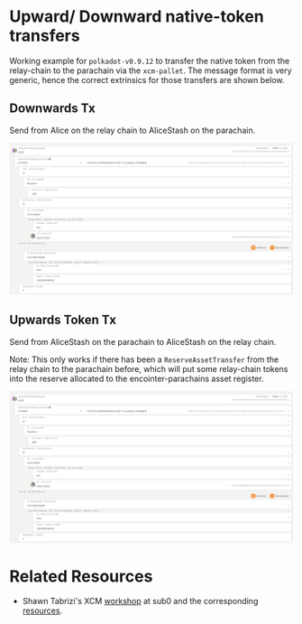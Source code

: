 # Upward/ Downward native-token transfers
Working example for `polkadot-v0.9.12` to transfer the native token from the relay-chain to the parachain
 via the `xcm-pallet`. The message format is very generic, hence the correct extrinsics for those transfers are shown below.

## Downwards Tx
Send from Alice on the relay chain to AliceStash on the parachain.

![downward-token-tx.png](downward-token-tx.png)

## Upwards Token Tx
Send from AliceStash on the parachain to AliceStash on the relay chain.

Note: This only works if there has been a `ReserveAssetTransfer` from the relay chain to the parachain before, which will
put some relay-chain tokens into the reserve allocated to the encointer-parachains asset register.

![upward-token-tx.png](downward-token-tx.png)

# Related Resources
* Shawn Tabrizi's XCM [workshop](https://www.youtube.com/watch?v=5cgq5jOZx9g&list=PLp0_ueXY_enX6S5sogeo7GHD1BXTLj5Xr&index=20) 
  at sub0 and the corresponding [resources](https://www.shawntabrizi.com/xcm-workshop/#/reserve-transfer).
